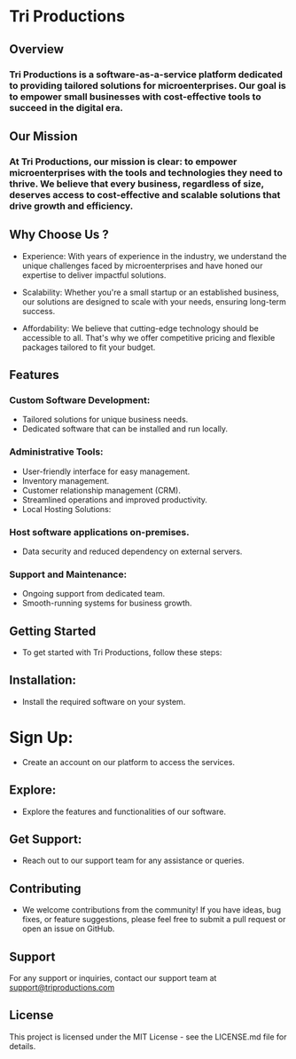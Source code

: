 
# Tri Productions
## Overview
### Tri Productions is a software-as-a-service platform dedicated to providing tailored solutions for microenterprises. Our goal is to empower small businesses with cost-effective tools to succeed in the digital era.
## Our Mission
### At Tri Productions, our mission is clear: to empower microenterprises with the tools and technologies they need to thrive. We believe that every business, regardless of size, deserves access to cost-effective and scalable solutions that drive growth and efficiency.

## Why Choose Us ?
* Experience: With years of experience in the industry, we understand the unique challenges faced by microenterprises and have honed our expertise to deliver impactful solutions.

* Scalability: Whether you're a small startup or an established business, our solutions are designed to scale with your needs, ensuring long-term success.

* Affordability: We believe that cutting-edge technology should be accessible to all. That's why we offer competitive pricing and flexible packages tailored to fit your budget.

## Features
### Custom Software Development:
* Tailored solutions for unique business needs.
* Dedicated software that can be installed and run locally.

### Administrative Tools:
* User-friendly interface for easy management.
* Inventory management.
* Customer relationship management (CRM).
* Streamlined operations and improved productivity.
* Local Hosting Solutions:

### Host software applications on-premises.
* Data security and reduced dependency on external servers.

### Support and Maintenance:

* Ongoing support from dedicated team.
* Smooth-running systems for business growth.

## Getting Started
* To get started with Tri Productions, follow these steps:

## Installation:
* Install the required software on your system.

# Sign Up: 
* Create an account on our platform to access the services.

## Explore: 
* Explore the features and functionalities of our software.

## Get Support: 
* Reach out to our support team for any assistance or queries.

## Contributing
* We welcome contributions from the community! If you have ideas, bug fixes, or feature suggestions, please feel free to submit a pull request or open an issue on GitHub.



## Support
For any support or inquiries, contact our support team at support@triproductions.com

## License
This project is licensed under the MIT License - see the LICENSE.md file for details.


